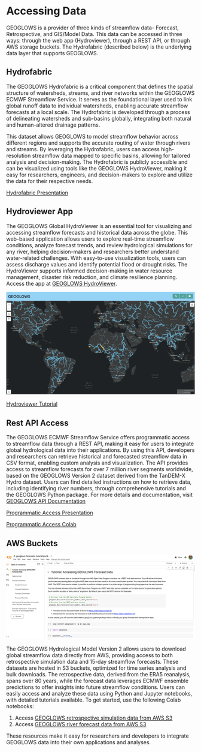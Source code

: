 # Accessing Data
GEOGLOWS is a provider of three kinds of streamflow data- Forecast, Retrospective,
and GIS/Model Data. This data can be accessed in three ways: through the web 
app (Hydroviewer), through a REST API, or through AWS storage buckets. The
Hydrofabric (described below) is the underlying data layer that supports GEOGLOWS.

## Hydrofabric
The GEOGLOWS Hydrofabric is a critical component that defines 
the spatial structure of watersheds, streams, and river networks
within the GEOGLOWS ECMWF Streamflow Service. It serves as the 
foundational layer used to link global runoff data to individual 
watersheds, enabling accurate streamflow forecasts at a 
local scale. The Hydrofabric is developed through a process 
of delineating watersheds and sub-basins globally, integrating 
both natural and human-altered drainage patterns.

This dataset allows GEOGLOWS to model streamflow behavior 
across different regions and supports the accurate routing 
of water through rivers and streams. By leveraging the 
Hydrofabric, users can access high-resolution streamflow 
data mapped to specific basins, allowing for tailored analysis 
and decision-making. The Hydrofabric is publicly accessible 
and can be visualized using tools like the GEOGLOWS 
HydroViewer, making it easy for researchers, engineers, 
and decision-makers to explore and utilize the data for 
their respective needs.

[Hydrofabric Presentation](https://drive.google.com/file/d/1mu3TXV_t-My3jGV0wBFi-2oEcuJsWmwp/view?usp=drive_link)

## Hydroviewer App
The GEOGLOWS Global HydroViewer is an essential tool for 
visualizing and accessing streamflow forecasts and 
historical data across the globe. This web-based application 
allows users to explore real-time streamflow conditions, 
analyze forecast trends, and review hydrological 
simulations for any river, helping decision-makers 
and researchers better understand water-related challenges. 
With easy-to-use visualization tools, users can assess 
discharge values and identify potential flood or drought 
risks. The HydroViewer supports informed decision-making 
in water resource management, disaster risk reduction, 
and climate resilience planning. Access the app at 
[GEOGLOWS HydroViewer](https://hydroviewer.geoglows.org/).

![image](img6.png)

[Hydroviewer Tutorial](https://drive.google.com/file/d/1uuzKFHy520o2Hby5t91_geSMVEeKnKW5/view?usp=drive_link)


## Rest API Access

The GEOGLOWS ECMWF Streamflow Service offers programmatic access to 
streamflow data through a REST API, making it easy for users to 
integrate global hydrological data into their applications. By 
using this API, developers and researchers can retrieve historical 
and forecasted streamflow data in CSV format, enabling custom analysis 
and visualization. The API provides access to streamflow forecasts for 
over 7 million river segments worldwide, based on the GEOGLOWS Version 
2 dataset derived from the TanDEM-X Hydro dataset. Users can find 
detailed instructions on how to retrieve data, including identifying 
river numbers, through comprehensive tutorials and the GEOGLOWS Python 
package. For more details and documentation, visit [GEOGLOWS API Documentation][1]

[Programmatic Access Presentation][2]

[Programmatic Access Colab][3] 


[1]: https://geoglows.ecmwf.int/documentation
[2]: https://byu.sharepoint.com/:p:/r/sites/BYUHydroinformaticsLaboratory/Shared%20Documents/geoglows-training/GEOGLOWS%20Master%20Training%20Materials/Accessing%20GEOGLOWS%20Data/Programmatic%20Access%202.0.pptx?d=wb82414d8ae2640f0bb2bcb790a966b6d&csf=1&web=1&e=06SVks
[3]: https://colab.research.google.com/drive/19PiUTU2noCvNGr6r-1i9cv0YMduTxATs?authuser=1


## AWS Buckets 

![image5](image5.png)

The GEOGLOWS Hydrological Model Version 2 allows users to download 
global streamflow data directly from AWS, providing access to both 
retrospective simulation data and 15-day streamflow forecasts. These 
datasets are hosted in S3 buckets, optimized for time series analysis
and bulk downloads. The retrospective data, derived from the ERA5 
reanalysis, spans over 80 years, while the forecast data leverages 
ECMWF ensemble predictions to offer insights into future streamflow 
conditions. Users can easily access and analyze these data using Python
and Jupyter notebooks, with detailed tutorials available. To get started,
use the following Colab notebooks:

1. Access [GEOGLOWS retrospective simulation data from AWS S3](https://colab.research.google.com/drive/19f8n-YMqGxL_qcn3aw5yv4oYUFFlB8IK)
2. Access [GEOGLOWS river forecast data from AWS S3](https://colab.research.google.com/drive/1tOuybiHK3HuxwL0MHDhGRbU65-yaolGs)

These resources make it easy for researchers and developers to 
integrate GEOGLOWS data into their own applications and analyses.
